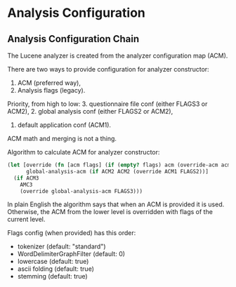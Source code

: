 # Analysis Configuration

## Analysis Configuration Chain

The Lucene analyzer is created from the analyzer configuration map (ACM).

There are two ways to provide configuration for analyzer constructor:
1. ACM (preferred way),
2. Analysis flags (legacy).

Priority, from high to low:
3. questionnaire file conf (either FLAGS3 or ACM2),
2. global analysis conf (either FLAGS2 or ACM2),
1. default application conf (ACM1).

ACM math and merging is not a thing.

Algorithm to calculate ACM for analyzer constructor:
```clojure
(let [override (fn [acm flags] (if (empty? flags) acm (override-acm acm flags)))
      global-analysis-acm (if ACM2 ACM2 (override ACM1 FLAGS2))]
  (if ACM3
    AMC3
    (override global-analysis-acm FLAGS3)))
```

In plain English the algorithm says that when an ACM is provided it is used. 
Otherwise, the ACM from the lower level is overridden with flags of the current level.

Flags config (when provided) has this order:
- tokenizer (default: "standard")
- WordDelimiterGraphFilter (default: 0)
- lowercase (default: true)
- ascii folding (default: true)
- stemming (default: true)
